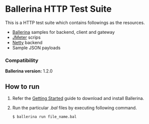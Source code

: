 # Ballerina HTTP Test Suite

This is a HTTP test suite which contains followings as the resources.
- [Ballerina](https://ballerina.io) samples for backend, client and gateway
- [JMeter](https://jmeter.apache.org/) scrips
- [Netty](https://netty.io/) backend
- Sample JSON payloads

### Compatibility

**Ballerina version:** 1.2.0

## How to run

1. Refer the [Getting Started](https://ballerina.io/learn/getting-started/) guide to download and install Ballerina.

2. Run the particular *.bal* files by executing following command.

    `$ ballerina run file_name.bal`
    
